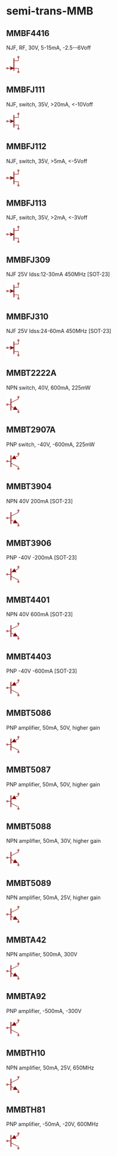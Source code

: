 # semi-trans-MMB

## MMBF4416
NJF, RF, 30V, 5-15mA, -2.5--6Voff

![MMBF4416__1__1](/images/_semi__NJF__1__1.png?raw=true) 

## MMBFJ111
NJF, switch, 35V, >20mA, <-10Voff

![MMBFJ111__1__1](/images/semi-trans-BC__BF545A__1__1.png?raw=true) 

## MMBFJ112
NJF, switch, 35V, >5mA, <-5Voff

![MMBFJ112__1__1](/images/semi-trans-BC__BF545A__1__1.png?raw=true) 

## MMBFJ113
NJF, switch, 35V, >2mA, <-3Voff

![MMBFJ113__1__1](/images/semi-trans-BC__BF545A__1__1.png?raw=true) 

## MMBFJ309
NJF 25V Idss:12-30mA 450MHz [SOT-23]

![MMBFJ309__1__1](/images/semi-trans-BC__BF545A__1__1.png?raw=true) 

## MMBFJ310
NJF 25V Idss:24-60mA 450MHz [SOT-23]

![MMBFJ310__1__1](/images/semi-trans-BC__BF545A__1__1.png?raw=true) 

## MMBT2222A
NPN switch, 40V, 600mA, 225mW

![MMBT2222A__1__1](/images/semi-trans-MPS__MPSA42__1__1.png?raw=true) 

## MMBT2907A
PNP switch, -40V, -600mA, 225mW

![MMBT2907A__1__1](/images/semi-trans-MPS__MPSA92__1__1.png?raw=true) 

## MMBT3904
NPN 40V 200mA [SOT-23]

![MMBT3904__1__1](/images/semi-trans-MPS__MPSA42__1__1.png?raw=true) 

## MMBT3906
PNP -40V -200mA [SOT-23]

![MMBT3906__1__1](/images/semi-trans-MPS__MPSA92__1__1.png?raw=true) 

## MMBT4401
NPN 40V 600mA [SOT-23]

![MMBT4401__1__1](/images/semi-trans-MPS__MPSA42__1__1.png?raw=true) 

## MMBT4403
PNP -40V -600mA [SOT-23]

![MMBT4403__1__1](/images/semi-trans-MPS__MPSA92__1__1.png?raw=true) 

## MMBT5086
PNP amplifier, 50mA, 50V, higher gain

![MMBT5086__1__1](/images/semi-trans-MPS__MPSA92__1__1.png?raw=true) 

## MMBT5087
PNP amplifier, 50mA, 50V, higher gain

![MMBT5087__1__1](/images/semi-trans-MPS__MPSA92__1__1.png?raw=true) 

## MMBT5088
NPN amplifier, 50mA, 30V, higher gain

![MMBT5088__1__1](/images/semi-trans-MPS__MPSA42__1__1.png?raw=true) 

## MMBT5089
NPN amplifier, 50mA, 25V, higher gain

![MMBT5089__1__1](/images/semi-trans-MPS__MPSA42__1__1.png?raw=true) 

## MMBTA42
NPN amplifier, 500mA, 300V

![MMBTA42__1__1](/images/semi-trans-MPS__MPSA42__1__1.png?raw=true) 

## MMBTA92
PNP amplifier, -500mA, -300V

![MMBTA92__1__1](/images/semi-trans-MPS__MPSA92__1__1.png?raw=true) 

## MMBTH10
NPN amplifier, 50mA, 25V, 650MHz

![MMBTH10__1__1](/images/semi-trans-MPS__MPSA42__1__1.png?raw=true) 

## MMBTH81
PNP amplifier, -50mA, -20V, 600MHz

![MMBTH81__1__1](/images/semi-trans-MPS__MPSA92__1__1.png?raw=true) 

